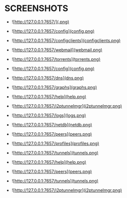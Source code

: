 SCREENSHOTS
===========

 * ![http://127.0.0.1:7657/](.png)

 * ![http://127.0.0.1:7657/config](config.png)

 * ![http://127.0.0.1:7657/configclients](configclients.png)

 * ![http://127.0.0.1:7657/webmail](webmail.png)

 * ![http://127.0.0.1:7657/torrents](torrents.png)

 * ![http://127.0.0.1:7657/config](config.png)

 * ![http://127.0.0.1:7657/dns](dns.png)

 * ![http://127.0.0.1:7657/graphs](graphs.png)

 * ![http://127.0.0.1:7657/help](help.png)

 * ![http://127.0.0.1:7657/i2ptunnelmgr](i2ptunnelmgr.png)

 * ![http://127.0.0.1:7657/logs](logs.png)

 * ![http://127.0.0.1:7657/netdb](netdb.png)

 * ![http://127.0.0.1:7657/peers](peers.png)

 * ![http://127.0.0.1:7657/profiles](profiles.png)

 * ![http://127.0.0.1:7657/tunnels](tunnels.png)

 * ![http://127.0.0.1:7657/help](help.png)

 * ![http://127.0.0.1:7657/peers](peers.png)

 * ![http://127.0.0.1:7657/tunnels](tunnels.png)

 * ![http://127.0.0.1:7657/i2ptunnelmgr](i2ptunnelmgr.png)


